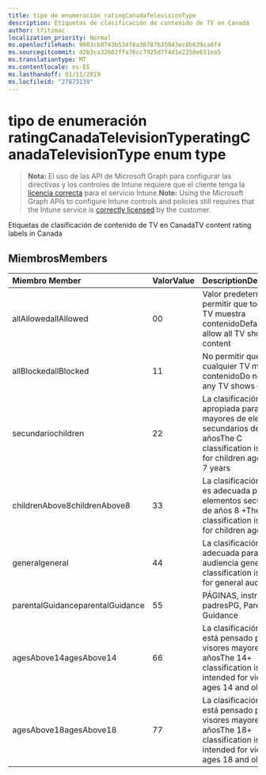 ```yaml
---
title: tipo de enumeración ratingCanadaTelevisionType
description: Etiquetas de clasificación de contenido de TV en Canadá
author: tfitzmac
localization_priority: Normal
ms.openlocfilehash: 9003cb0743b534f0a36787b35043ec8b639ca0f4
ms.sourcegitcommit: d2b3ca32602ffa76cc7925d7f4d1e2258e611ea5
ms.translationtype: MT
ms.contentlocale: es-ES
ms.lasthandoff: 01/11/2019
ms.locfileid: "27873139"
---
```

# <a name="ratingcanadatelevisiontype-enum-type"></a><span data-ttu-id="1e45a-103">tipo de enumeración ratingCanadaTelevisionType</span><span class="sxs-lookup"><span data-stu-id="1e45a-103">ratingCanadaTelevisionType enum type</span></span>

> <span data-ttu-id="1e45a-104">**Nota:** El uso de las API de Microsoft Graph para configurar las directivas y los controles de Intune requiere que el cliente tenga la [licencia correcta](https://go.microsoft.com/fwlink/?linkid=839381) para el servicio Intune.</span><span class="sxs-lookup"><span data-stu-id="1e45a-104">**Note:** Using the Microsoft Graph APIs to configure Intune controls and policies still requires that the Intune service is [correctly licensed](https://go.microsoft.com/fwlink/?linkid=839381) by the customer.</span></span>

<span data-ttu-id="1e45a-105">Etiquetas de clasificación de contenido de TV en Canadá</span><span class="sxs-lookup"><span data-stu-id="1e45a-105">TV content rating labels in Canada</span></span>
## <a name="members"></a><span data-ttu-id="1e45a-106">Miembros</span><span class="sxs-lookup"><span data-stu-id="1e45a-106">Members</span></span>
|<span data-ttu-id="1e45a-107">Miembro	</span><span class="sxs-lookup"><span data-stu-id="1e45a-107">Member</span></span>|<span data-ttu-id="1e45a-108">Valor</span><span class="sxs-lookup"><span data-stu-id="1e45a-108">Value</span></span>|<span data-ttu-id="1e45a-109">Description</span><span class="sxs-lookup"><span data-stu-id="1e45a-109">Description</span></span>|
|:---|:---|:---|
|<span data-ttu-id="1e45a-110">allAllowed</span><span class="sxs-lookup"><span data-stu-id="1e45a-110">allAllowed</span></span>|<span data-ttu-id="1e45a-111">0</span><span class="sxs-lookup"><span data-stu-id="1e45a-111">0</span></span>|<span data-ttu-id="1e45a-112">Valor predeterminado, permitir que todos los TV muestra contenido</span><span class="sxs-lookup"><span data-stu-id="1e45a-112">Default value, allow all TV shows content</span></span>|
|<span data-ttu-id="1e45a-113">allBlocked</span><span class="sxs-lookup"><span data-stu-id="1e45a-113">allBlocked</span></span>|<span data-ttu-id="1e45a-114">1</span><span class="sxs-lookup"><span data-stu-id="1e45a-114">1</span></span>|<span data-ttu-id="1e45a-115">No permitir que cualquier TV muestra contenido</span><span class="sxs-lookup"><span data-stu-id="1e45a-115">Do not allow any TV shows content</span></span>|
|<span data-ttu-id="1e45a-116">secundario</span><span class="sxs-lookup"><span data-stu-id="1e45a-116">children</span></span>|<span data-ttu-id="1e45a-117">2</span><span class="sxs-lookup"><span data-stu-id="1e45a-117">2</span></span>|<span data-ttu-id="1e45a-118">La clasificación de C es apropiada para mayores de elementos secundarios de 2 a 7 años</span><span class="sxs-lookup"><span data-stu-id="1e45a-118">The C classification is suitable for children ages of 2 to 7 years</span></span>|
|<span data-ttu-id="1e45a-119">childrenAbove8</span><span class="sxs-lookup"><span data-stu-id="1e45a-119">childrenAbove8</span></span>|<span data-ttu-id="1e45a-120">3</span><span class="sxs-lookup"><span data-stu-id="1e45a-120">3</span></span>|<span data-ttu-id="1e45a-121">La clasificación de C8 es adecuada para elementos secundarios de años 8 +</span><span class="sxs-lookup"><span data-stu-id="1e45a-121">The C8 classification is suitable for children ages 8+</span></span>|
|<span data-ttu-id="1e45a-122">general</span><span class="sxs-lookup"><span data-stu-id="1e45a-122">general</span></span>|<span data-ttu-id="1e45a-123">4</span><span class="sxs-lookup"><span data-stu-id="1e45a-123">4</span></span>|<span data-ttu-id="1e45a-124">La clasificación G es adecuada para una audiencia general</span><span class="sxs-lookup"><span data-stu-id="1e45a-124">The G classification is suitable for general audience</span></span>|
|<span data-ttu-id="1e45a-125">parentalGuidance</span><span class="sxs-lookup"><span data-stu-id="1e45a-125">parentalGuidance</span></span>|<span data-ttu-id="1e45a-126">5</span><span class="sxs-lookup"><span data-stu-id="1e45a-126">5</span></span>|<span data-ttu-id="1e45a-127">PÁGINAS, instrucciones padres</span><span class="sxs-lookup"><span data-stu-id="1e45a-127">PG, Parental Guidance</span></span>|
|<span data-ttu-id="1e45a-128">agesAbove14</span><span class="sxs-lookup"><span data-stu-id="1e45a-128">agesAbove14</span></span>|<span data-ttu-id="1e45a-129">6</span><span class="sxs-lookup"><span data-stu-id="1e45a-129">6</span></span>|<span data-ttu-id="1e45a-130">La clasificación de 14 + está pensado para los visores mayores de 14 años</span><span class="sxs-lookup"><span data-stu-id="1e45a-130">The 14+ classification is intended for viewers ages 14 and older</span></span>|
|<span data-ttu-id="1e45a-131">agesAbove18</span><span class="sxs-lookup"><span data-stu-id="1e45a-131">agesAbove18</span></span>|<span data-ttu-id="1e45a-132">7</span><span class="sxs-lookup"><span data-stu-id="1e45a-132">7</span></span>|<span data-ttu-id="1e45a-133">La clasificación de 18 + está pensado para los visores mayores de 18 años</span><span class="sxs-lookup"><span data-stu-id="1e45a-133">The 18+ classification is intended for viewers ages 18 and older</span></span>|



